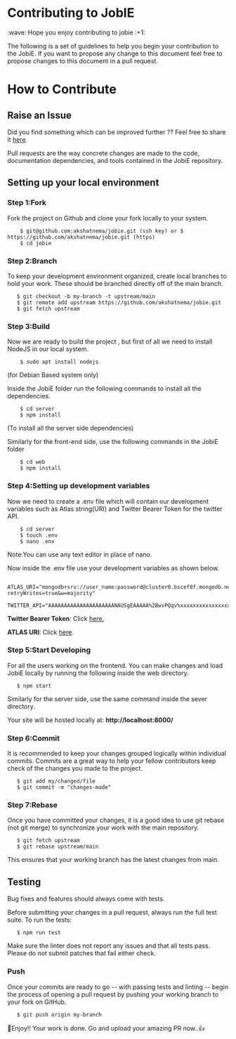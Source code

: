 <h1>Contributing to JobIE</h1>
<p>:wave: Hope you enjoy contributing to jobie :+1:</p>
The following is a set of guidelines to help you begin your contribution to the JobiE. If you want to propose any change to this document feel free to propose changes to this document in a pull request.

<h1>How to Contribute</h1>

<h2>Raise an Issue</h2>
<p>Did you find something which can be improved further ?? Feel free to share it <a href="https://github.com/akshatnema/jobie/issues"> here</a>.</p>

<p>Pull requests are the way concrete changes are made to the code, documentation dependencies, and tools contained in the JobiE repository.</p>
<h2>Setting up your local environment</h2>
<h3>Step 1:Fork</h3>
<p>Fork the project on Github and clone your fork locally to your system.</p>

```console
    $ git@github.com:akshatnema/jobie.git (ssh key) or $ https://github.com/akshatnema/jobie.git (https)
    $ cd jobie  
```
<h3>Step 2:Branch</h3>
To keep your development environment organized, create local branches to hold your work. These should be branched directly off of the main branch.

```console
   $ git checkout -b my-branch -t upstream/main
   $ git remote add upstream https://github.com/akshatnema/jobie.git
   $ git fetch upstream
```
<h3>Step 3:Build</h3>
<p>Now we are ready to build the project , but first of all we need to install NodeJS in our local system.<p>
    
```console
    $ sudo apt install nodejs
```
 (for Debian Based system only)
 <p>Inside the JobiE folder run the following commands to install all the dependencies.<p>
     
```console
    $ cd server
    $ npm install
``` 
(To install all the server side dependencies)
<p>Similarly for the front-end side, use the following commands in the JobiE folder<p>
     
```console
    $ cd web
    $ npm install
```
<h3>Step 4:Setting up development variables</h3>
Now we need to create a .env file which will contain our development variables such as Atlas string(URI) and Twitter Bearer Token for the twitter API.

```console
    $ cd server
    $ touch .env
    $ nano .env
```
<p>Note:You can use any text editor in place of nano.</p>

<p>Now inside the .env file use your development variables as shown below.</p>

```console
    ATLAS_URI="mongodb+srv://user_name:password@cluster0.bscef8f.mongodb.net/?retryWrites=true&w=majority"
    TWITTER_API="AAAAAAAAAAAAAAAAAAAAANAUSgEAAAAA%2BwvPQqv%xxxxxxxxxxxxxxxxxxxxxxxxxxxxxxxxxxxdCH93sdrzv"
```

<p><b>Twitter Bearer Token</b>: Click <a href="https://developer.twitter.com/en/docs/developer-portal">here.</a></p>
<p><b>ATLAS URI</b>: Click <a href="https://account.mongodb.com/account/login?n=%2Fv2%2F62f7e246576e344fad111a1c&nextHash=%23clusters">here</a>.</p>

<h3>Step 5:Start Developing</h3>
<p>For all the users working on the frontend. You can make changes and load JobiE locally by running the following inside the web directory.</p>

```console
   $ npm start
```
<p>Similarly for the server side, use the same command inside the sever directory.</p>
Your site will be hosted locally at: <b>http://localhost:8000/</b>

<h3>Step 6:Commit</h3>
<p>It is recommended to keep your changes grouped logically within individual commits. Commits are a great way to help your fellow contributors keep check of the changes you made to the project.</p>

```console
   $ git add my/changed/file
   $ git commit -m "changes-made"
```
<h3>Step 7:Rebase</h3>
<p>Once you have committed your changes, it is a good idea to use git rebase (not git merge) to synchronize your work with the main repository.</p>

```console
   $ git fetch upstream
   $ git rebase upstream/main
```
<p>This ensures that your working branch has the latest changes from main.</p>
<h2>Testing</h2>
<p>Bug fixes and features should always come with tests.</p>
<p>Before submitting your changes in a pull request, always run the full test suite. To run the tests:</p>

```console
   $ npm run test
```
<p>Make sure the linter does not report any issues and that all tests pass. Please do not submit patches that fail either check.</p>

<h3>Push</h3>
<p>Once your commits are ready to go -- with passing tests and linting -- begin the process of opening a pull request by pushing your working branch to your fork on GitHub.</p>

```console
   $ git push origin my-branch
```

:tada:Enjoy!! Your work is done. Go and upload your amazing PR now..:+1:

